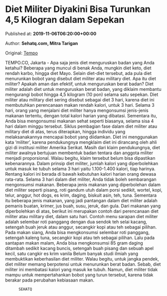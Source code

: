
# Diet Militer Diyakini Bisa Turunkan 4,5 Kilogran dalam Sepekan

Published at: **2019-11-06T06:20:00+00:00**

Author: **Sehatq.com, Mitra Tarigan**

Original: [Tempo](https://gaya.tempo.co/read/1268938/diet-militer-diyakini-bisa-turunkan-45-kilogran-dalam-sepekan?utm_source=Digital+Marketing&utm_medium=Twitter&utm_campaign=Gaya_Novi)

TEMPO.CO, Jakarta - Apa saja jenis diet menguruskan badan yang Anda ketahui? Beberapa yang muncul di benak Anda, mungkin diet keto, diet rendah karbo, hingga diet Mayo. Selain diet-diet tersebut, ada pula diet menurunkan bobot yang disebut diet militer atau military diet.
Apa itu diet militer? Apakah aman dan efektif, untuk menguruskan berat badan?
Diet militer adalah diet untuk menguruskan berat badan, yang diklaim membantu mengurangi bobot hingga 4,5 kilogram (10 pon) selama satu sepekan. Diet militer atau military diet sering disebut sebagai diet 3 hari, karena diet ini membutuhkan perencanaan makan rendah kalori, untuk 3 hari.
Selama 3 hari, orang yang menjalani diet militer hanya mengonsumsi jenis-jenis makanan tertentu, dengan total kalori harian yang dibatasi. Sementara itu, Anda bisa mengonsumsi makanan sehat seperti biasanya, selama sisa 4 hari dalam minggu tersebut.
Siklus pembagian fase dalam diet militer atau military diet di atas, terus diterapkan, hingga individu yang melaksanakannya mencapai bobot yang diidamkan. Diet ini menggunakan kata ‘militer’, karena pendukungnya mengklaim diet ini dirancang oleh ahli gizi di institusi militer Amerika Serikat. Masih dari klaim pendukungnya, diet militer awalnya bertujuan membentuk badan tentara dan anggota militer menjadi proporsional.
Walau begitu, klaim tersebut belum bisa dipastikan kebenarannya.
Dalam prinsip diet militer, jumlah kalori yang diperbolehkan untuk masuk ke tubuh selama 3 hari yaitu 1.100-1.400 kalori, tiap harinya. Rentang kalori ini berada di bawah kebutuhan kalori harian orang dewasa rata-rata. Selama 3 hari dalam diet militer, Anda tidak boleh sembarangan mengonsumsi makanan. Beberapa jenis makanan yang diperbolehan dalam diet militer seperti pisang, roti gandum utuh dalam porsi sedikit, wortel, kopi, telur, anggur, hot dogs, es krim, daging, biskuit asin, teh, tuna. Sementara itu beberapa jenis makanan, yang jadi pantangan dalam diet militer adalah pemanis buatan, krimer, jus buah, susu, jeruk, dan gula.
Dari makanan yang diperbolehkan di atas, berikut ini merupakan contoh dari perencanaan diet militer atau military diet, dalam satu hari.
Contoh menu sarapan diet militer adalah selembar roti panggang dengan dua sendok teh selai kacang, setengah buah jeruk atau anggur, secangkir kopi atau teh sebagai pilihan. Pada makan siang, Anda bisa mengkonsumsi selembar roti panggang, setengah kaleng tuna, secangkir kopi atau teh sebagai pilihan. Lalu pada santapan makan malam, Anda bisa mengkonsumsi 85 gram daging ditambah sedikit kacang buncis, setengah buah pisang dan sebuah apel kecil, satu cangkir es krim vanila
Belum banyak studi ilmiah yang membuktikan keberhasilan diet militer. Walau begitu, untuk jangka pendek, diet militer memang berpotensi untuk menurunkan berat badan. Sebab, diet militer ini membatasi kalori yang masuk ke tubuh. Namun, diet militer tidak mampu untuk mempertahankan bobot yang turun tersebut, karena tidak berakar pada perubahan kebiasaan makan.

        
          SEHATQ
        
      

